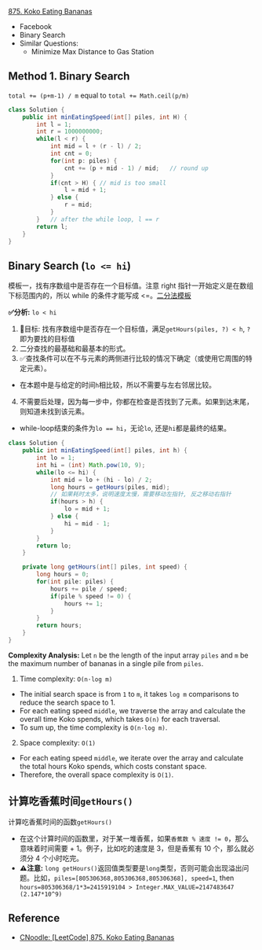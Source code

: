 [875. Koko Eating Bananas](https://leetcode.com/problems/koko-eating-bananas/)

* Facebook
* Binary Search
* Similar Questions:
    * Minimize Max Distance to Gas Station
    

## Method 1. Binary Search
`total += (p+m-1) / m` equal to `total += Math.ceil(p/m)`

```java 
class Solution {
    public int minEatingSpeed(int[] piles, int H) {
        int l = 1;
        int r = 1000000000;
        while(l < r) {
            int mid = l + (r - l) / 2;
            int cnt = 0;
            for(int p: piles) {
                cnt += (p + mid - 1) / mid;   // round up
            }
            if(cnt > H) { // mid is too small
                l = mid + 1;
            } else {
                r = mid;
            }
        }   // after the while loop, l == r
        return l;
    }
}
```


## Binary Search (`lo <= hi`)
模板一，找有序数组中是否存在一个目标值。注意 right 指针一开始定义是在数组下标范围内的，所以 while 的条件才能写成 <=。[二分法模板](../docs/Binary.Search.md)

**✅分析:** `lo < hi`
1. 🎯目标: 找有序数组中是否存在一个目标值，满足`getHours(piles, ?) < h`, `?`即为要找的目标值
2. 二分查找的最基础和最基本的形式。
3. ✅查找条件可以在不与元素的两侧进行比较的情况下确定（或使用它周围的特定元素）。
  * 在本题中是与给定的时间`h`相比较，所以不需要与左右邻居比较。
4. 不需要后处理，因为每一步中，你都在检查是否找到了元素。如果到达末尾，则知道未找到该元素。
  * while-loop结束的条件为`lo == hi`，无论`lo`, 还是`hi`都是最终的结果。

```java
class Solution {
    public int minEatingSpeed(int[] piles, int h) {
        int lo = 1;
        int hi = (int) Math.pow(10, 9);
        while(lo <= hi) {
            int mid = lo + (hi - lo) / 2;
            long hours = getHours(piles, mid);
            // 如果耗时太多，说明速度太慢，需要移动左指针, 反之移动右指针
            if(hours > h) {
                lo = mid + 1;
            } else {
                hi = mid - 1;
            }
        }
        return lo;
    }

    private long getHours(int[] piles, int speed) {
        long hours = 0;
        for(int pile: piles) {
            hours += pile / speed;
            if(pile % speed != 0) {
                hours += 1;
            }
        }
        return hours;
    }
}
```
**Complexity Analysis:**
Let `n` be the length of the input array `piles` and `m` be the maximum number of bananas in a single pile from `piles`.
1. Time complexity: `O(n⋅log m)`
  * The initial search space is from `1` to `m`, it takes `log m` comparisons to reduce the search space to 1.
  * For each eating speed `middle`, we traverse the array and calculate the overall time Koko spends, which takes `O(n)` for each traversal.
  * To sum up, the time complexity is `O(n⋅log m)`.
2. Space complexity: `O(1)`
  * For each eating speed `middle`, we iterate over the array and calculate the total hours Koko spends, which costs constant space.
  * Therefore, the overall space complexity is `O(1)`.


## 计算吃香蕉时间`getHours()`
计算吃香蕉时间的函数`getHours()`
* 在这个计算时间的函数里，对于某一堆香蕉，如果`香蕉数 % 速度 != 0`，那么意味着时间需要 + 1。例子，比如吃的速度是 3，但是香蕉有 10 个，那么就必须分 4 个小时吃完。
* **⚠️注意:** `long getHours()`返回值类型要是`long`类型，否则可能会出现溢出问题。比如，`piles=[805306368,805306368,805306368], speed=1`, then `hours=805306368/1*3=2415919104 > Integer.MAX_VALUE=2147483647 (2.147*10^9)`


## Reference
* [CNoodle: [LeetCode] 875. Koko Eating Bananas](https://www.cnblogs.com/cnoodle/p/13637439.html)